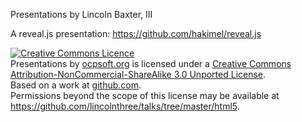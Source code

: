 Presentations by Lincoln Baxter, III

A reveal.js presentation: https://github.com/hakimel/reveal.js

<a rel="license" href="http://creativecommons.org/licenses/by-nc-sa/3.0/"><img alt="Creative Commons Licence" style="border-width:0" src="http://i.creativecommons.org/l/by-nc-sa/3.0/88x31.png" /></a><br /><span xmlns:dct="http://purl.org/dc/terms/" property="dct:title">Presentations</span> by <a xmlns:cc="http://creativecommons.org/ns#" href="http://ocpsoft.org" property="cc:attributionName" rel="cc:attributionURL">ocpsoft.org</a> is licensed under a <a rel="license" href="http://creativecommons.org/licenses/by-nc-sa/3.0/">Creative Commons Attribution-NonCommercial-ShareAlike 3.0 Unported License</a>.<br />Based on a work at <a xmlns:dct="http://purl.org/dc/terms/" href="https://github.com/lincolnthree/talks/tree/master/html5" rel="dct:source">github.com</a>.<br />Permissions beyond the scope of this license may be available at <a xmlns:cc="http://creativecommons.org/ns#" href="https://github.com/lincolnthree/talks/tree/master/html5" rel="cc:morePermissions">https://github.com/lincolnthree/talks/tree/master/html5</a>.
